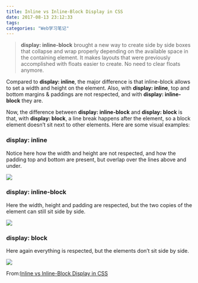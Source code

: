 ```yaml
---
title: Inline vs Inline-Block Display in CSS
date: 2017-08-13 23:12:33
tags:
categories: "Web学习笔记"
---
```


>**display: inline-block** brought a new way to create side by side boxes that collapse and wrap properly depending on the available space in the containing element. It makes layouts that were previously accomplished with floats easier to create. No need to clear floats anymore.

Compared to **display: inline**, the major difference is that inline-block allows to set a width and height on the element. Also, with **display: inline**, top and bottom margins & paddings are not respected, and with **display: inline-block** they are.

Now, the difference between **display: inline-block** and **display: block** is that, with **display: block**, a line break happens after the element, so a block element doesn’t sit next to other elements. Here are some visual examples:

<!--more-->

### display: inline

Notice here how the width and height are not respected, and how the padding top and bottom are present, but overlap over the lines above and under.

![](/images/categories/web/026/01.png)

### display: inline-block

Here the width, height and padding are respected, but the two copies of the element can still sit side by side.

![](/images/categories/web/026/02.png)

### display: block

Here again everything is respected, but the elements don’t sit side by side.

![](/images/categories/web/026/03.png)

From:[Inline vs Inline-Block Display in CSS](https://alligator.io/css/display-inline-vs-inline-block/)
